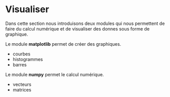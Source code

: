 # Visualiser

Dans cette section nous introduisons deux modules qui nous permettent de faire du calcul numérique et de visualiser des donnes sous forme de graphique.

Le module **matplotlib** permet de créer des graphiques.

- courbes
- histogrammes
- barres

Le module **numpy** permet le calcul numérique.

- vecteurs
- matrices

 
